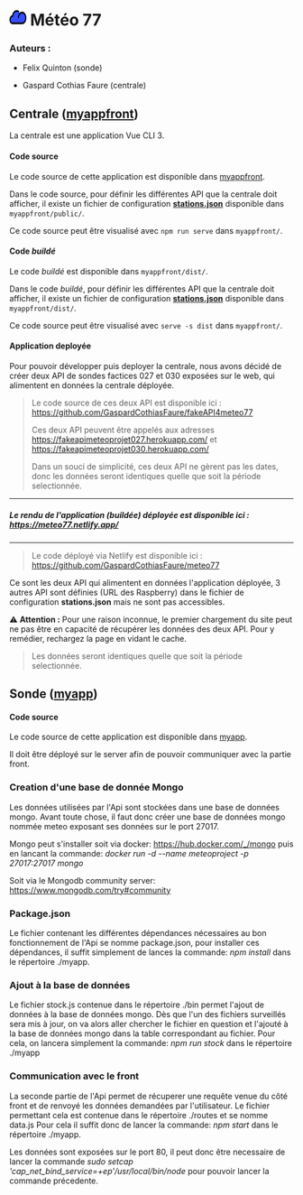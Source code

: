 # <img src="./myappfront/public/assets/logo.png" width="30" height="30"/> Météo 77

### Auteurs :

- Felix Quinton (sonde)

- Gaspard Cothias Faure (centrale)

## Centrale ([myappfront](./myappfront/))

La centrale est une application Vue CLI 3.

#### Code source

Le code source de cette application est disponible dans [myappfront](./myappfront/).

Dans le code source, pour définir les différentes API que la centrale doit afficher, il existe un fichier de configuration [**stations.json**](./myappfront/public/stations.json) disponible dans ```myappfront/public/```.

Ce code source peut être visualisé avec `npm run serve` dans ```myappfront/```.

#### Code *buildé*

Le code *buildé* est disponible dans ```myappfront/dist/```.

Dans le code *buildé*, pour définir les différentes API que la centrale doit afficher, il existe un fichier de configuration [**stations.json**](./myappfront/dist/stations.json) disponible dans ```myappfront/dist/```.

Ce code source peut être visualisé avec `serve -s dist` dans ```myappfront/```.

#### Application deployée

Pour pouvoir développer puis deployer la centrale, nous avons décidé de créer deux API de sondes factices 027 et 030 exposées sur le web, qui alimentent en données la centrale déployée.

> Le code source de ces deux API est disponible ici : https://github.com/GaspardCothiasFaure/fakeAPI4meteo77
>
> Ces deux API peuvent être appelés aux adresses https://fakeapimeteoprojet027.herokuapp.com/ et https://fakeapimeteoprojet030.herokuapp.com/
>
> Dans un souci de simplicité, ces deux API ne gèrent pas les dates, donc les données seront identiques quelle que soit la période selectionnée.

*********

##### Le rendu de l'application (*buildée*) déployée est disponible ici : **https://meteo77.netlify.app/**

*********

> Le code déployé via Netlify est disponible ici : https://github.com/GaspardCothiasFaure/meteo77

Ce sont les deux API qui alimentent en données l'application déployée, 3 autres API sont définies (URL des Raspberry) dans le fichier de configuration **stations.json** mais ne sont pas accessibles.

:warning: **Attention :** Pour une raison inconnue, le premier chargement du site peut ne pas être en capacité de récupérer les données des deux API. Pour y remédier, rechargez la page en vidant le cache.

> Les données seront identiques quelle que soit la période selectionnée.

## Sonde ([myapp](./myapp/))

#### Code source

Le code source de cette application est disponible dans [myapp](./myapp/).

Il doit être déployé sur le server afin de pouvoir communiquer avec la partie front.

### Creation d'une base de donnée Mongo

Les données utilisées par l'Api sont stockées dans une base de données mongo. Avant toute chose, il faut donc créer une base de données mongo nommée meteo exposant ses données sur le port 27017.

Mongo peut s'installer soit via docker: https://hub.docker.com/_/mongo
puis en lancant la commande: *docker run -d --name meteoproject -p 27017:27017 mongo*

Soit via le Mongodb community server: https://www.mongodb.com/try#community


### Package.json

Le fichier contenant les différentes dépendances nécessaires au bon fonctionnement de l'Api se nomme package.json, pour installer ces dépendances, il suffit simplement de lances la commande: *npm install* dans le répertoire ./myapp. 

### Ajout à la base de données

Le fichier stock.js contenue dans le répertoire ./bin permet l'ajout de données à la base de données mongo. Dès que l'un des fichiers surveillés sera mis à jour, on va alors aller chercher le fichier en question et l'ajouté à la base de données mongo dans la table correspondant au fichier.
Pour cela, on lancera simplement la commande: *npm run stock* dans le répertoire ./myapp

### Communication avec le front

La seconde partie de l'Api permet de récuperer une requête venue du côté front et de renvoyé les données demandées par l'utilisateur. Le fichier permettant cela est contenue dans le répertoire ./routes et se nomme data.js
Pour cela il suffit donc de lancer la commande: *npm start* dans le répertoire ./myapp. 

Les données sont exposées sur le port 80, il peut donc être necessaire de lancer la commande *sudo setcap 'cap_net_bind_service=+ep'/usr/local/bin/node* pour pouvoir lancer la commande précedente.

